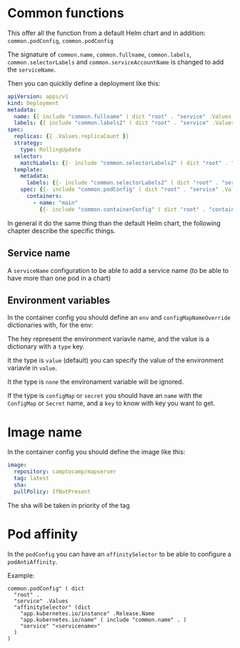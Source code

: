 # Common functions

This offer all the function from a default Helm chart and in addition:
`common.podConfig`, `common.podConfig`

The signature of `common.name`, `common.fullname`, `common.labels`, `common.selectorLabels` and
`common.serviceAccountName` is changed to add the `serviceName`.

Then you can quickliy define a deployment like this:

```yaml
apiVersion: apps/v1
kind: Deployment
metadata:
  name: {{ include "common.fullname" ( dict "root" . "service" .Values ) }}
  labels: {{ include "common.labels2" ( dict "root" . "service" .Values ) | nindent 4 }}
spec:
  replicas: {{ .Values.replicaCount }}
  strategy:
    type: RollingUpdate
  selector:
    matchLabels: {{- include "common.selectorLabels2" ( dict "root" . "service" .Values ) | nindent 6 }}
  template:
    metadata:
      labels: {{- include "common.selectorLabels2" ( dict "root" . "service" .Values ) | nindent 8 }}
    spec: {{- include "common.podConfig" ( dict "root" . "service" .Values ) | nindent 6 }}
      containers:
        - name: "main"
          {{- include "common.containerConfig" ( dict "root" . "container" .Values ) | nindent 10 }}
```

In general it do the same thing than the default Helm chart, the following chapter describe the specific things.

## Service name

A `serviceName` configuration to be able to add a service name (to be able to have more than one pod in a chart)

## Environment variables

In the container config you should define an `env` and `configMapNameOverride` dictionaries with, for the env:

The hey represent the environment variavle name, and the value is a dictionary with a `type` key.

It the type is `value` (default) you can specify the value of the environment variavle in `value`.

It the type is `none` the environament variable will be ignored.

If the type is `configMap` or `secret` you should have an `name` with the `ConfigMap` or `Secret` name,
and a `key` to know with key you want to get.

# Image name

In the container config you should define the image like this:

```yaml
image:
  repository: camptocamp/mapserver
  tag: latest
  sha:
  pullPolicy: IfNotPresent
```

The sha will be taken in priority of the tag

# Pod affinity

In the `podConfig` you can have an `affinitySelector` to be able to configure a `podAntiAffinity`.

Example:

```
common.podConfig" ( dict
  "root" .
  "service" .Values
  "affinitySelector" (dict
    "app.kubernetes.io/instance" .Release.Name
    "app.kubernetes.io/name" ( include "common.name" . )
    "service" "<servicename>"
  )
)
```
